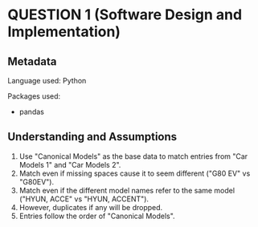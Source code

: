 # QUESTION 1 (Software Design and Implementation)

## Metadata

Language used: Python

Packages used:
- pandas


## Understanding and Assumptions

1. Use "Canonical Models" as the base data to match entries from "Car Models 1" and "Car Models 2".
2. Match even if missing spaces cause it to seem different ("G80 EV" vs "G80EV").
3. Match even if the different model names refer to the same model ("HYUN, ACCE" vs "HYUN, ACCENT").
4. However, duplicates if any will be dropped.
5. Entries follow the order of "Canonical Models".